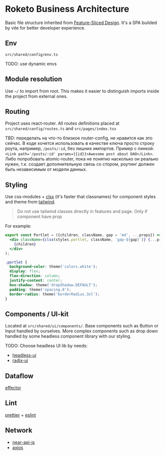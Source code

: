 # Roketo Business Architecture

Basic file structure inherited from [Feature-Sliced Design](https://feature-sliced.design).
It's a SPA builded by vite for better developer experience.

## Env

`src/shared/config/env.ts`

TODO: use dynamic envs

## Module resolution

Use `~/` to import from root. This makes it easier to distinguish imports inside the project from external ones.

## Routing

Project uses react-router. All routes definitions placed at `src/shared/config/routes.ts` and `src/pages/index.tsx`

TBD: переделать на что-то близкое router-config, не нравится как это сейчас. В коде хочется использовать
в качестве ключа просто строку роута, например, `/posts/:id`, без лишних импортов. Пример с линкой:
`<Link path='/posts/:id' params={{id}}>Awesome post about DAO</Link>`. Либо попробовать atomic-router, пока
не понятно насколько он реально нужен, т.к. создает дополнительную связь со стором, роутинг должен быть
независимым от модели данных.

## Styling

Use css-modules + [clsx](https://github.com/lukeed/clsx) (it's faster that classnames) for component styles and theme from [tailwind](https://tailwindcss.com/).

> Do not use tailwind classes directly in features and page. Only if component have prop

For example:

```jsx
export const Portlet = ({children, className, gap = 'md', ...props}) => (
  <div className={clsx(styles.portlet, className, `gap-${gap}`)} {...props}>
    {children}
  </div>
);
```

```css
.portlet {
  background-color: theme('colors.white');
  display: flex;
  flex-direction: column;
  justify-content: center;
  box-shadow: theme('dropShadow.DEFAULT');
  padding: theme('spacing.8');
  border-radius: theme('borderRadius.3xl');
}
```

## Components / UI-kit

Located at `src/shared/ui/components/`. Base components such as Button or Input handled by ourselves.
More complex components such as drop down handled by some headless component library with our styling.

TODO: Choose headless UI lib by needs:

- [headless-ui](https://headlessui.dev/)
- [radix-ui](https://www.radix-ui.com/)

## Dataflow

[effector](https://effector.dev)

## Lint

[prettier](https://prettier.io) + [eslint](https://github.com/eslint-kit/eslint-kit)

## Network

- [near-api-js](https://docs.near.org/docs/api/javascript-library)
- [axios](https://github.com/axios/axios)
